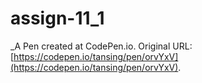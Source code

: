 # assign-11_1
 _A Pen created at CodePen.io. Original URL: [https://codepen.io/tansing/pen/orvYxV](https://codepen.io/tansing/pen/orvYxV).

 